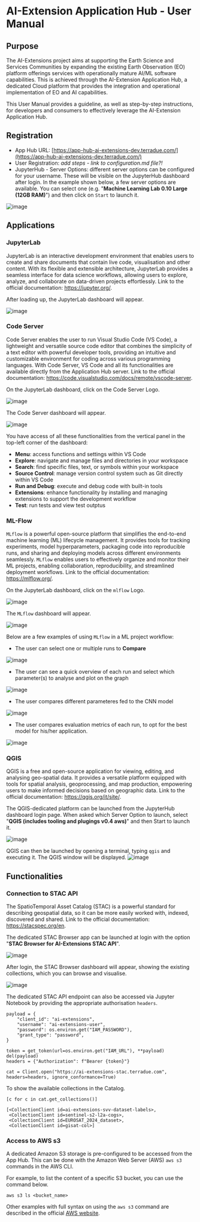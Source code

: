 # AI-Extension Application Hub - User Manual 

## Purpose

The AI-Extensions project aims at supporting the Earth Science and Services Communities by expanding the existing Earth Observation (EO) platform offerings services with operationally mature AI/ML software capabilities. This is achieved through the AI-Extension Application Hub, a dedicated Cloud platform that provides the integration and operational implementation of EO and AI capabilities.  

This User Manual provides a guideline, as well as step-by-step instructions, for developers and consumers to effectively leverage the AI-Extension Application Hub. 

## Registration

* App Hub URL: [https://app-hub-ai-extensions-dev.terradue.com/](https://app-hub-ai-extensions-dev.terradue.com/)
* User Registration: *add steps - link to configuration.md file?!*
* JupyterHub - Server Options: different server options can be configured for your username. These will be visible on the JupyterHub dashboard after login. In the example shown below, a few server options are available. You can select one (e.g. "**Machine Learning Lab 0.10 Large (12GB RAM)**") and then click on `Start` to launch it. 

![image](./core/imgs/jupyterhub_login_ALL.png)

## Applications

### JupyterLab
JupyterLab is an interactive development environment that enables users to create and share documents that contain live code, visualisation and other content. With its flexible and extensible architecture, JupyterLab provides a seamless interface for data science workflows, allowing users to explore, analyze, and collaborate on data-driven projects effortlessly. 
Link to the official documentation: https://jupyter.org/. 

After loading up, the JupyterLab dashboard will appear. 

![image](./solutions/imgs/jupyterlab_dashboard.png)


### Code Server
Code Server enables the user to run Visual Studio Code (VS Code), a lightweight and versatile source code editor that combines the simplicity of a text editor with powerful developer tools, providing an intuitive and customizable environment for coding across various programming languages. With Code Server, VS Code and all its functionalities are available directly from the Application Hub server. Link to the official documentation: https://code.visualstudio.com/docs/remote/vscode-server. 

On the JupyterLab dashboard, click on the Code Server Logo.

![image](./solutions/imgs/codeserver_icon.png)


The Code Server dashboard will appear.

![image](./solutions/imgs/codeserver_dashboard.png)


You have access of all these functionalities from the vertical panel in the top-left corner of the dashboard:
* **Menu**: access functions and settings within VS Code
* **Explore**: navigate and manage files and directories in your workspace 
* **Search**: find specific files, text, or symbols within your workspace
* **Source Control**: manage version control system such as Git directly within VS Code
* **Run and Debug**: execute and debug code with built-in tools
* **Extensions**: enhance functionality by installing and managing extensions to support the development workflow 
* **Test**: run tests and view test outptus 

### ML-Flow
`MLflow` is a powerful open-source platform that simplifies the end-to-end machine learning (ML) lifecycle management. It provides tools for tracking experiments, model hyperparameters, packaging code into reproducible runs, and sharing and deploying models across different environments seamlessly. `MLflow` enables users to effectively organize and monitor their ML projects, enabling collaboration, reproducibility, and streamlined deployment workflows. Link to the official documentation: https://mlflow.org/.

On the JupyterLab dashboard, click on the `mlflow` Logo.

![image](./solutions/imgs/mlflow_icon.png)


The `MLflow` dashboard will appear.

![image](./solutions/imgs/mlflow_dashboard.png)


Below are a few examples of using `MLflow` in a ML project workflow:
* The user can select one or multiple runs to **Compare**

![image](./solutions/imgs/selectrun.png)


* The user can see a quick overview of each run and select which parameter(s) to analyse and plot on the graph

![image](./solutions/imgs/rundetails.png)

       
* The user compares different parameteres fed to the CNN model

![image](./solutions/imgs/parameters.png)


* The user compares evaluation metrics of each run, to opt for the best model for his/her application. 

![image](./solutions/imgs/metrics.png)


### QGIS
QGIS is a free and open-source application for viewing, editing, and analysing geo-spatial data. It provides a versatile platform equipped with tools for spatial analysis, geoprocessing, and map production, empowering users to make informed decisions based on geographic data. Link to the official documentation: https://qgis.org/it/site/. 

The QGIS-dedicated platform can be launched from the JupyterHub dashboard login page. When asked which Server Option to launch, select "**QGIS (includes tooling and plugings v0.4 aws)**" and then Start to launch it. 

![image](./core/imgs/login_choice_QGIS.png)


QGIS can then be launched by opening a terminal, typing `qgis` and executing it. The QGIS window will be displayed.
![image](./core/imgs/qgis.png)



## Functionalities 
### Connection to STAC API
The SpatioTemporal Asset Catalog (STAC) is a powerful standard for describing geospatial data, so it can be more easily worked with, indexed, discovered and shared. Link to the official documentation: https://stacspec.org/en. 

The dedicated STAC Browser app can be launched at login with the option "**STAC Browser for AI-Extensions STAC API**".

![image](./core/imgs/login_choice_STAC.png)


After login, the STAC Browser dashboard will appear, showing the existing collections, which you can browse and visualise. 

![image](./core/imgs/stac-api.png)


The dedicated STAC API endpoint can also be accessed via Jupyter Notebook by providing the appropriate authorisation `headers`. 

```
payload = {
    "client_id": "ai-extensions",
    "username": "ai-extensions-user",
    "password": os.environ.get("IAM_PASSWORD"),
    "grant_type": "password",
}

token = get_token(url=os.environ.get("IAM_URL"), **payload)
del(payload)
headers = {"Authorization": f"Bearer {token}"}

cat = Client.open("https://ai-extensions-stac.terradue.com", headers=headers, ignore_conformance=True)
```
To show the available collections in the Catalog.
```
[c for c in cat.get_collections()]

[<CollectionClient id=ai-extensions-svv-dataset-labels>,
 <CollectionClient id=sentinel-s2-l2a-cogs>,
 <CollectionClient id=EUROSAT_2024_dataset>,
 <CollectionClient id=gisat-col>]
```

### Access to AWS s3
A dedicated Amazon S3 storage is pre-configured to be accessed from the App Hub. This can be done with the Amazon Web Server (AWS) `aws s3` commands in the AWS CLI.

For example, to list the content of a specific S3 bucket, you can use the command below.
```
aws s3 ls <bucket_name>
```
Other examples with full syntax on using the `aws s3` command are described in the official [AWS website](https://docs.aws.amazon.com/cli/latest/userguide/cli-services-s3-commands.html).